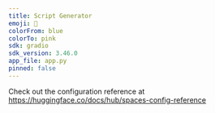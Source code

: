 ```yaml
---
title: Script Generator
emoji: 📝
colorFrom: blue
colorTo: pink
sdk: gradio
sdk_version: 3.46.0
app_file: app.py
pinned: false
---
```


Check out the configuration reference at https://huggingface.co/docs/hub/spaces-config-reference
